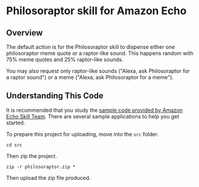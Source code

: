 # Philosoraptor skill for Amazon Echo

## Overview

The default action is for the Philosoraptor skill to dispense either one philosoraptor meme quote or a raptor-like sound. This happens random with 75% meme quotes and 25% raptor-like sounds.

You may also request only raptor-like sounds ("Alexa, ask Philosoraptor for a raptor sound") or a meme ("Alexa, ask Philosoraptor for a meme").

## Understanding This Code

It is recommended that you study the [sample code provided by Amazon Echo Skill Team](https://github.com/amzn/alexa-skills-kit-js). There are several sample applications to help you get started.

To prepare this project for uploading, move into the `src` folder.

    cd src

Then zip the project.

    zip -r philosoraptor.zip *

Then upload the zip file produced.
